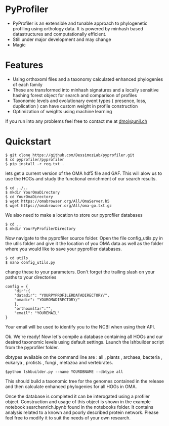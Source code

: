 # PyProfiler

  - PyProfiler is an extensible and tunable approach to phylogenetic profiling using orthology data. It is powered by minhash based datastructures and computationally efficient.
  - Still under major development and may change
  - Magic

# Features

  - Using orthoxoml files and a taxonomy calculated enhanced phylogenies of each family
  - These are transformed into minhash signatures and a locally sensitive hashing forest object for search and comparison of profiles
  - Taxonomic levels and evolutionary event types ( presence, loss, duplication ) can have custom weight in profile construction
  - Optimization of weights using machine learning

If you run into any problems feel free to contact me at [dmoi@unil.ch](dmoi@unil.ch)

# Quickstart

```
$ git clone https://github.com/DessimozLab/pyprofiler.git
$ cd pyprofiler/pyprofiler
$ pip install -r req.txt .
```
lets get a current version of the OMA hdf5 file and GAF. This will alow us to use the HOGs and study the functional enrichment of our search results.

```
$ cd ../..
$ mkdir YourOmaDirectory
$ cd YourOmaDirectory
$ wget https://omabrowser.org/All/OmaServer.h5
$ wget https://omabrowser.org/All/oma-go.txt.gz
```
We also need to make a location to store our pyprofiler databases

```
$ cd ..
$ mkdir YourPyProfilerDirectory
```
Now navigate to the pyprofiler source folder. Open the file config_utils.py in the utils folder and give it the location of you OMA data as well as the folder where you would like to save your pyprofiler databases.

```
$ cd utils
$ nano config_utils.py
```

change these to your parameters. Don't forget the trailing slash on your paths to your directories
```
config = {
    "dir":{
    "datadir": "YOURPYPROFILERDATADIRECTORY/",
    "omadir": "YOUROMADIRECTORY/"
    },
    "orthoxmltar":"",
    "email": "YOUREMAIL"
}
```
Your email will be used to identify you to the NCBI when using their API.

Ok. We're ready! Now let's compile a database containing all HOGs and our desired taxonomic levels using default settings. Launch the lshbuilder script from the pyprofiler folder.

dbtypes available on the command line are : all , plants , archaea, bacteria , eukarya , protists , fungi , metazoa and vertebrates.

```
$python lshbuilder.py --name YOURDBNAME --dbtype all                     
```

This should build a taxonomic tree for the genomes contained in the release and then calculate enhanced phylogenies for all HOGs in OMA.

Once the database is completed it can be interogated using a profiler object. Construction and usage of this object is shown in the example notebook searchenrich.ipynb found in the notebooks folder. It contains analysis related to a known and poorly described protein network. Please feel free to modify it to suit the needs of your own research.
